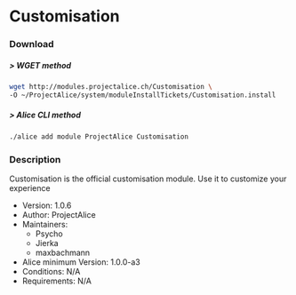 # Customisation

### Download

##### > WGET method
```bash
wget http://modules.projectalice.ch/Customisation \
-O ~/ProjectAlice/system/moduleInstallTickets/Customisation.install
```

##### > Alice CLI method
```bash
./alice add module ProjectAlice Customisation
```

### Description
Customisation is the official customisation module. Use it to customize your experience

- Version: 1.0.6
- Author: ProjectAlice
- Maintainers:
  - Psycho
  - Jierka
  - maxbachmann
- Alice minimum Version: 1.0.0-a3
- Conditions: N/A
- Requirements: N/A

